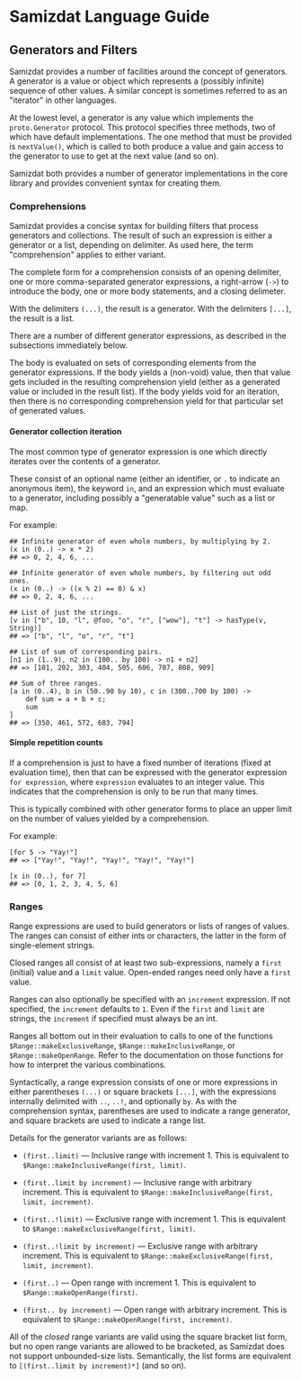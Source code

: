 Samizdat Language Guide
=======================

Generators and Filters
----------------------

Samizdat provides a number of facilities around the concept of generators.
A generator is a value or object which represents a (possibly infinite)
sequence of other values. A similar concept is sometimes referred to as
an "iterator" in other languages.

At the lowest level, a generator is any value which implements the
`proto.Generator` protocol. This protocol specifies three methods, two
of which have default implementations. The one method that must be provided
is `nextValue()`, which is called to both produce a value and gain access
to the generator to use to get at the next value (and so on).

Samizdat both provides a number of generator implementations in the core
library and provides convenient syntax for creating them.


### Comprehensions

Samizdat provides a concise syntax for building filters that process
generators and collections. The result of such an expression is either
a generator or a list, depending on delimiter. As used here,
the term "comprehension" applies to either variant.

The complete form for a comprehension consists of an opening delimiter,
one or more comma-separated generator expressions, a right-arrow (`->`)
to introduce the body, one or more body statements, and a closing delimeter.

With the delimiters `(...)`, the result is a generator. With the delimiters
`[...]`, the result is a list.

There are a number of different generator expressions, as described in
the subsections immediately below.

The body is evaluated on sets of corresponding elements from the generator
expressions. If the body yields a (non-void) value, then that value gets
included in the resulting comprehension yield (either as a generated value
or included in the result list). If the body yields void for an iteration,
then there is no corresponding comprehension yield for that particular set
of generated values.

#### Generator collection iteration

The most common type of generator expression is one which directly
iterates over the contents of a generator.

These consist of an optional name (either an identifier, or `.` to indicate
an anonymous item), the keyword `in`, and an expression which must evaluate
to a generator, including possibly a "generatable value" such as a list or
map.

For example:

```
## Infinite generator of even whole numbers, by multiplying by 2.
(x in (0..) -> x * 2)
## => 0, 2, 4, 6, ...

## Infinite generator of even whole numbers, by filtering out odd ones.
(x in (0..) -> ((x % 2) == 0) & x)
## => 0, 2, 4, 6, ...

## List of just the strings.
[v in ["b", 10, "l", @foo, "o", "r", ["wow"], "t"] -> hasType(v, String)]
## => ["b", "l", "o", "r", "t"]

## List of sum of corresponding pairs.
[n1 in (1..9), n2 in (100.. by 100) -> n1 + n2]
## => [101, 202, 303, 404, 505, 606, 707, 808, 909]

## Sum of three ranges.
[a in (0..4), b in (50..90 by 10), c in (300..700 by 100) ->
    def sum = a + b + c;
    sum
]
## => [350, 461, 572, 683, 794]
```

#### Simple repetition counts

If a comprehension is just to have a fixed number of iterations (fixed at
evaluation time), then that can be expressed with the generator expression
`for expression`, where `expression` evaluates to an integer value.
This indicates that the comprehension is only to be run that many times.

This is typically combined with other generator forms to place an upper limit
on the number of values yielded by a comprehension.

For example:

```
[for 5 -> "Yay!"]
## => ["Yay!", "Yay!", "Yay!", "Yay!", "Yay!"]

[x in (0..), for 7]
## => [0, 1, 2, 3, 4, 5, 6]
```


### Ranges

Range expressions are used to build generators or lists of ranges of values.
The ranges can consist of either ints or characters, the latter in the form
of single-element strings.

Closed ranges all consist of at least two sub-expressions, namely a `first`
(initial) value and a `limit` value. Open-ended ranges need only have a
`first` value.

Ranges can also optionally be specified with an `increment` expression.
If not specified, the `increment` defaults to `1`. Even if the `first` and
`limit` are strings, the `increment` if specified must always be an int.

Ranges all bottom out in their evaluation to calls to one of the
functions `$Range::makeExclusiveRange`, `$Range::makeInclusiveRange`,
or `$Range::makeOpenRange`. Refer to the documentation on those functions
for how to interpret the various combinations.

Syntactically, a range expression consists of one or more expressions
in either parentheses `(...)` or square brackets `[...]`, with the
expressions internally delimited with `..`, `..!`, and optionally `by`.
As with the comprehension syntax, parentheses are used to indicate a range
generator, and square brackets are used to indicate a range list.

Details for the generator variants are as follows:

* `(first..limit)` &mdash; Inclusive range with increment 1. This is
  equivalent to `$Range::makeInclusiveRange(first, limit)`.

* `(first..limit by increment)` &mdash; Inclusive range with arbitrary
  increment. This is equivalent to
  `$Range::makeInclusiveRange(first, limit, increment)`.

* `(first..!limit)` &mdash; Exclusive range with increment 1. This is
  equivalent to `$Range::makeExclusiveRange(first, limit)`.

* `(first..!limit by increment)` &mdash; Exclusive range with arbitrary
  increment. This is equivalent to
  `$Range::makeExclusiveRange(first, limit, increment)`.

* `(first..)` &mdash; Open range with increment 1. This is equivalent to
  `$Range::makeOpenRange(first)`.

* `(first.. by increment)` &mdash; Open range with arbitrary increment. This
  is equivalent to `$Range::makeOpenRange(first, increment)`.

All of the *closed* range variants are valid using the square bracket list
form, but no open range variants are allowed to be bracketed, as Samizdat
does not support unbounded-size lists. Semantically, the list forms are
equivalent to `[(first..limit by increment)*]` (and so on).
